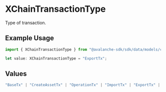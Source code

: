 # XChainTransactionType

Type of transaction.

## Example Usage

```typescript
import { XChainTransactionType } from "@avalanche-sdk/sdk/data/models/components";

let value: XChainTransactionType = "ExportTx";
```

## Values

```typescript
"BaseTx" | "CreateAssetTx" | "OperationTx" | "ImportTx" | "ExportTx" | "UNKNOWN"
```